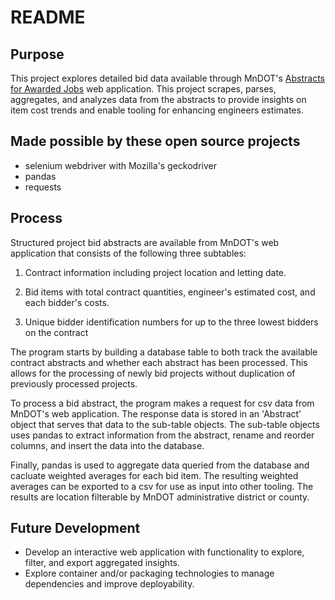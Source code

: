 # README

## Purpose
This project explores detailed bid data available through MnDOT's [Abstracts for Awarded Jobs](http://transport.dot.state.mn.us/PostLetting/Abstract.aspx) web application. This project scrapes, parses, aggregates, and analyzes data from the abstracts to provide insights on item cost trends and enable tooling for enhancing engineers estimates.

## Made possible by these open source projects
- selenium webdriver with Mozilla's geckodriver
- pandas
- requests

## Process
Structured project bid abstracts are available from MnDOT's web application that consists of the following three subtables:

1. Contract information including project location and letting date.

2. Bid items with total contract quantities, engineer's estimated cost, and each bidder's costs.

3. Unique bidder identification numbers for up to the three lowest bidders on the contract

The program starts by building a database table to both track the available contract abstracts and whether each abstract has been processed. This allows for the processing of newly bid projects without duplication of previously processed projects.

To process a bid abstract, the program makes a request for csv data from MnDOT's web application. The response data is stored in an 'Abstract' object that serves that data to the sub-table objects. The sub-table objects uses pandas to extract information from the abstract, rename and reorder columns, and insert the data into the database.

Finally, pandas is used to aggregate data queried from the database and cacluate weighted averages for each bid item. The resulting weighted averages can be exported to a csv for use as input into other tooling. The results are location filterable by MnDOT administrative district or county.

## Future Development
- Develop an interactive web application with functionality to explore, filter, and export aggregated insights.
- Explore container and/or packaging technologies to manage dependencies and improve deployability.